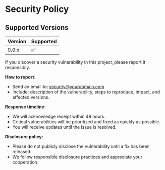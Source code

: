 # Security Policy

## Supported Versions

| Version | Supported          |
| ------- | ------------------ |
| 0.0.x   | :white_check_mark: |


If you discover a security vulnerability in this project, please report it responsibly. 

**How to report:**
- Send an email to: security@yourdomain.com
- Include: description of the vulnerability, steps to reproduce, impact, and affected versions.

**Response timeline:**
- We will acknowledge receipt within 48 hours.
- Critical vulnerabilities will be prioritized and fixed as quickly as possible.
- You will receive updates until the issue is resolved.

**Disclosure policy:**
- Please do not publicly disclose the vulnerability until a fix has been released.
- We follow responsible disclosure practices and appreciate your cooperation.

